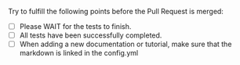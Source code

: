 Try to fulfill the following points before the Pull Request is merged:

- [ ] Please WAIT for the tests to finish.
- [ ] All tests have been successfully completed.
- [ ] When adding a new documentation or tutorial, make sure that the markdown is linked in the config.yml
